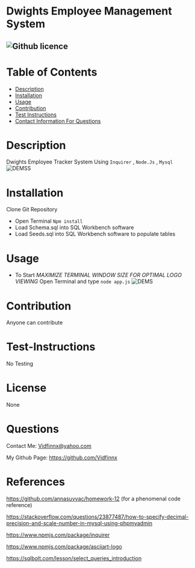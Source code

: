 # Dwights Employee Management System
  ![Github licence](https://img.shields.io/badge/Vidfinnx-Awesome-brightgreen)
  ----
  # Table of Contents
  - [Description](#description)
  - [Installation](#installation)
  - [Usage](#usage)
  - [Contribution](#contribution)
  - [Test Instructions](#test-instructions)
  - [Contact Information For Questions](#questions)
  # Description
  Dwights Employee Tracker System Using `Inquirer` , `Node.Js` , `Mysql` 
 ![DEMSS](https://user-images.githubusercontent.com/79023746/122721716-da1eb300-d225-11eb-90c6-191bc9584bad.jpg)


  # Installation
  Clone Git Repository

  - Open Terminal `Npm install`
  - Load Schema.sql into SQL Workbench software
  - Load Seeds.sql into SQL Workbench software to populate tables



  # Usage
  - To Start *MAXIMIZE TERMINAL WINDOW SIZE FOR OPTIMAL LOGO VIEWING* Open Terminal and type `node app.js`
  ![DEMS](https://user-images.githubusercontent.com/79023746/122720394-48fb0c80-d224-11eb-8c58-799307ca2f45.gif)

    
  # Contribution
  Anyone can contribute
  # Test-Instructions
  No Testing
  # License
  None
  # Questions
  Contact Me: Vidfinnx@yahoo.com

  My Github Page: https://github.com/Vidfinnx

  # References
  https://github.com/annasuvvac/homework-12
  (for a phenomenal code reference)
  
  https://stackoverflow.com/questions/23877487/how-to-specify-decimal-precision-and-scale-number-in-mysql-using-phpmyadmin
  
  https://www.npmjs.com/package/inquirer
  
  https://www.npmjs.com/package/asciiart-logo
  
  https://sqlbolt.com/lesson/select_queries_introduction

  
  
